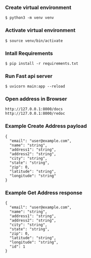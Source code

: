 ### Create virtual environment

```
$ python3 -m venv venv
```

### Activate virtual environment

```
$ source venv/bin/activate
```

### Intall Requirements
```
$ pip install -r requirements.txt
```

### Run Fast api server

```
$ uvicorn main:app --reload
```

### Open address in Browser

```
http://127.0.0.1:8000/docs
http://127.0.0.1:8000/redoc
```

### Example Create Address payload
```
{
  "email": "user@example.com",
  "name": "string",
  "address1": "string",
  "address2": "string",
  "city": "string",
  "state": "string",
  "zip": 0,
  "latitude": "string",
  "longitude": "string"
}
```


### Example Get Address response
```
{
  "email": "user@example.com",
  "name": "string",
  "address1": "string",
  "address2": "string",
  "city": "string",
  "state": "string",
  "zip": 0,
  "latitude": "string",
  "longitude": "string",
  "id": 1
}
```
